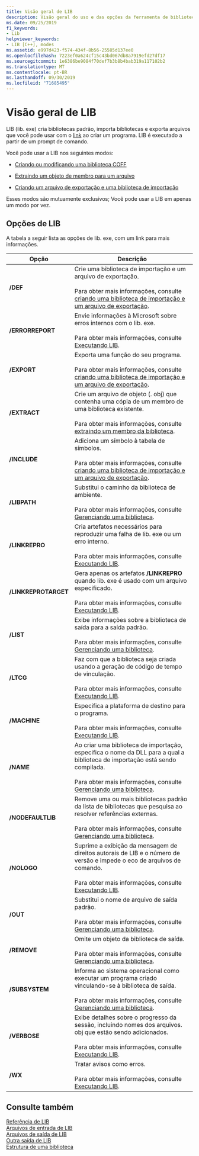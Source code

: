 ```yaml
---
title: Visão geral de LIB
description: Visão geral do uso e das opções da ferramenta de biblioteca, lib. exe.
ms.date: 09/25/2019
f1_keywords:
- Lib
helpviewer_keywords:
- LIB [C++], modes
ms.assetid: e997d423-f574-434f-8b56-25585d137ee0
ms.openlocfilehash: 7223ef0a624cf15c43bd067db8a7919efd27df17
ms.sourcegitcommit: 1e6386be9084f70def7b3b8b4bab319a117102b2
ms.translationtype: MT
ms.contentlocale: pt-BR
ms.lasthandoff: 09/30/2019
ms.locfileid: "71685495"
---
```

# <a name="overview-of-lib"></a>Visão geral de LIB

LIB (lib. exe) cria bibliotecas padrão, importa bibliotecas e exporta arquivos que você pode usar com o [link](linker-options.md) ao criar um programa. LIB é executado a partir de um prompt de comando.

Você pode usar a LIB nos seguintes modos:

- [Criando ou modificando uma biblioteca COFF](managing-a-library.md)

- [Extraindo um objeto de membro para um arquivo](extracting-a-library-member.md)

- [Criando um arquivo de exportação e uma biblioteca de importação](working-with-import-libraries-and-export-files.md)

Esses modos são mutuamente exclusivos; Você pode usar a LIB em apenas um modo por vez.

## <a name="lib-options"></a>Opções de LIB

A tabela a seguir lista as opções de lib. exe, com um link para mais informações.

|Opção|Descrição|
|-|-|
|**/DEF**|Crie uma biblioteca de importação e um arquivo de exportação.<br/><br/>Para obter mais informações, consulte [criando uma biblioteca de importação e um arquivo de exportação](building-an-import-library-and-export-file.md).|
|**/ERRORREPORT**|   Envie informações à Microsoft sobre erros internos com o lib. exe.<br/><br/>Para obter mais informações, consulte [Executando LIB](running-lib.md).|
|**/EXPORT**|   Exporta uma função do seu programa.<br/><br/>Para obter mais informações, consulte [criando uma biblioteca de importação e um arquivo de exportação](building-an-import-library-and-export-file.md).|
|**/EXTRACT**|   Crie um arquivo de objeto (. obj) que contenha uma cópia de um membro de uma biblioteca existente.<br/><br/>Para obter mais informações, consulte [extraindo um membro da biblioteca](extracting-a-library-member.md).|
|**/INCLUDE**|   Adiciona um símbolo à tabela de símbolos.<br/><br/>Para obter mais informações, consulte [criando uma biblioteca de importação e um arquivo de exportação](building-an-import-library-and-export-file.md).|
|**/LIBPATH**|   Substitui o caminho da biblioteca de ambiente.<br/><br/>Para obter mais informações, consulte [Gerenciando uma biblioteca](managing-a-library.md).|
|**/LINKREPRO**|   Cria artefatos necessários para reproduzir uma falha de lib. exe ou um erro interno.<br/><br/>Para obter mais informações, consulte [Executando LIB](running-lib.md).|
|**/LINKREPROTARGET**|   Gera apenas os artefatos **/LINKREPRO** quando lib. exe é usado com um arquivo especificado.<br/><br/>Para obter mais informações, consulte [Executando LIB](running-lib.md).|
|**/LIST**|   Exibe informações sobre a biblioteca de saída para a saída padrão.<br/><br/>Para obter mais informações, consulte [Gerenciando uma biblioteca](managing-a-library.md).|
|**/LTCG**|   Faz com que a biblioteca seja criada usando a geração de código de tempo de vinculação.<br/><br/>Para obter mais informações, consulte [Executando LIB](running-lib.md).|
|**/MACHINE**|   Especifica a plataforma de destino para o programa.<br/><br/>Para obter mais informações, consulte [Executando LIB](running-lib.md).|
|**/NAME**|   Ao criar uma biblioteca de importação, especifica o nome da DLL para a qual a biblioteca de importação está sendo compilada.<br/><br/>Para obter mais informações, consulte [Gerenciando uma biblioteca](managing-a-library.md).|
|**/NODEFAULTLIB**|   Remove uma ou mais bibliotecas padrão da lista de bibliotecas que pesquisa ao resolver referências externas.<br/><br/>Para obter mais informações, consulte [Gerenciando uma biblioteca](managing-a-library.md).|
|**/NOLOGO**|   Suprime a exibição da mensagem de direitos autorais de LIB e o número de versão e impede o eco de arquivos de comando.<br/><br/>Para obter mais informações, consulte [Executando LIB](running-lib.md).|
|**/OUT**|   Substitui o nome de arquivo de saída padrão.<br/><br/>Para obter mais informações, consulte [Gerenciando uma biblioteca](managing-a-library.md).|
|**/REMOVE**|   Omite um objeto da biblioteca de saída.<br/><br/>Para obter mais informações, consulte [Gerenciando uma biblioteca](managing-a-library.md).|
|**/SUBSYSTEM**|   Informa ao sistema operacional como executar um programa criado vinculando-se à biblioteca de saída.<br/><br/>Para obter mais informações, consulte [Gerenciando uma biblioteca](managing-a-library.md).|
|**/VERBOSE**|   Exibe detalhes sobre o progresso da sessão, incluindo nomes dos arquivos. obj que estão sendo adicionados.<br/><br/>Para obter mais informações, consulte [Executando LIB](running-lib.md).|
|**/WX**|   Tratar avisos como erros.<br/><br/>Para obter mais informações, consulte [Executando LIB](running-lib.md).|

## <a name="see-also"></a>Consulte também

[Referência de LIB](lib-reference.md)<br/>
[Arquivos de entrada de LIB](lib-input-files.md)<br/>
[Arquivos de saída de LIB](lib-output-files.md)<br/>
[Outra saída de LIB](other-lib-output.md)<br/>
[Estrutura de uma biblioteca](structure-of-a-library.md)
